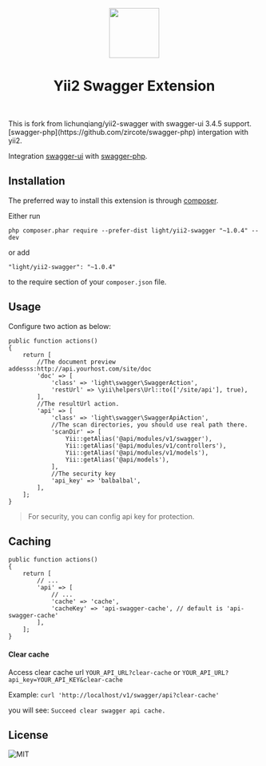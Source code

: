 <p align="center">
    <a href="https://github.com/yiisoft" target="_blank">
        <img src="https://avatars0.githubusercontent.com/u/993323" height="100px">
    </a>
    <h1 align="center">Yii2 Swagger Extension</h1>
    <br>
</p>
This is fork from lichunqiang/yii2-swagger with swagger-ui 3.4.5 support.
[swagger-php](https://github.com/zircote/swagger-php) intergation with yii2.

Integration [swagger-ui](https://github.com/swagger-api/swagger-ui) with [swagger-php](https://github.com/zircote/swagger-php).


Installation
------------

The preferred way to install this extension is through [composer](http://getcomposer.org/download/).

Either run

```
php composer.phar require --prefer-dist light/yii2-swagger "~1.0.4" --dev
```

or add

```
"light/yii2-swagger": "~1.0.4"
```

to the require section of your `composer.json` file.


Usage
-----

Configure two action as below:

```
public function actions()
{
    return [
        //The document preview addesss:http://api.yourhost.com/site/doc
        'doc' => [
            'class' => 'light\swagger\SwaggerAction',
            'restUrl' => \yii\helpers\Url::to(['/site/api'], true),
        ],
        //The resultUrl action.
        'api' => [
            'class' => 'light\swagger\SwaggerApiAction',
            //The scan directories, you should use real path there.
            'scanDir' => [
                Yii::getAlias('@api/modules/v1/swagger'),
                Yii::getAlias('@api/modules/v1/controllers'),
                Yii::getAlias('@api/modules/v1/models'),
                Yii::getAlias('@api/models'),
            ],
            //The security key
            'api_key' => 'balbalbal',
        ],
    ];
}
```

> For security, you can config api key for protection.

Caching
-------

```
public function actions()
{
    return [
        // ...
        'api' => [
            // ...
            'cache' => 'cache',
            'cacheKey' => 'api-swagger-cache', // default is 'api-swagger-cache'
        ],
    ];
}
```

#### Clear cache

Access clear cache url `YOUR_API_URL?clear-cache` or `YOUR_API_URL?api_key=YOUR_API_KEY&clear-cache`

Example: `curl 'http://localhost/v1/swagger/api?clear-cache'`

you will see: `Succeed clear swagger api cache.`


License
-------
![MIT](https://img.shields.io/badge/license-MIT-blue.svg?style=flat-square)
